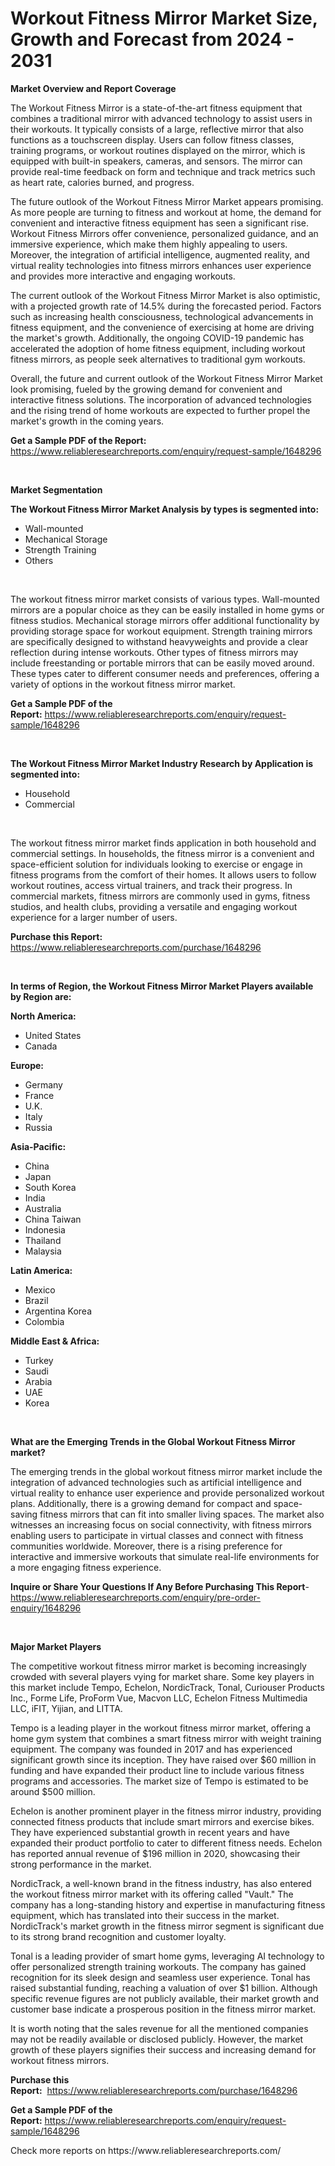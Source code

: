 <p><h1>Workout Fitness Mirror Market Size, Growth and Forecast from 2024 - 2031</h1></p><p><strong>Market Overview and Report Coverage</strong></p>
<p><p>The Workout Fitness Mirror is a state-of-the-art fitness equipment that combines a traditional mirror with advanced technology to assist users in their workouts. It typically consists of a large, reflective mirror that also functions as a touchscreen display. Users can follow fitness classes, training programs, or workout routines displayed on the mirror, which is equipped with built-in speakers, cameras, and sensors. The mirror can provide real-time feedback on form and technique and track metrics such as heart rate, calories burned, and progress.</p><p>The future outlook of the Workout Fitness Mirror Market appears promising. As more people are turning to fitness and workout at home, the demand for convenient and interactive fitness equipment has seen a significant rise. Workout Fitness Mirrors offer convenience, personalized guidance, and an immersive experience, which make them highly appealing to users. Moreover, the integration of artificial intelligence, augmented reality, and virtual reality technologies into fitness mirrors enhances user experience and provides more interactive and engaging workouts.</p><p>The current outlook of the Workout Fitness Mirror Market is also optimistic, with a projected growth rate of 14.5% during the forecasted period. Factors such as increasing health consciousness, technological advancements in fitness equipment, and the convenience of exercising at home are driving the market's growth. Additionally, the ongoing COVID-19 pandemic has accelerated the adoption of home fitness equipment, including workout fitness mirrors, as people seek alternatives to traditional gym workouts.</p><p>Overall, the future and current outlook of the Workout Fitness Mirror Market look promising, fueled by the growing demand for convenient and interactive fitness solutions. The incorporation of advanced technologies and the rising trend of home workouts are expected to further propel the market's growth in the coming years.</p></p>
<p><strong>Get a Sample PDF of the Report:</strong> <a href="https://www.reliableresearchreports.com/enquiry/request-sample/1648296">https://www.reliableresearchreports.com/enquiry/request-sample/1648296</a></p>
<p>&nbsp;</p>
<p><strong>Market Segmentation</strong></p>
<p><strong>The Workout Fitness Mirror Market Analysis by types is segmented into:</strong></p>
<p><ul><li>Wall-mounted</li><li>Mechanical Storage</li><li>Strength Training</li><li>Others</li></ul></p>
<p>&nbsp;</p>
<p><p>The workout fitness mirror market consists of various types. Wall-mounted mirrors are a popular choice as they can be easily installed in home gyms or fitness studios. Mechanical storage mirrors offer additional functionality by providing storage space for workout equipment. Strength training mirrors are specifically designed to withstand heavyweights and provide a clear reflection during intense workouts. Other types of fitness mirrors may include freestanding or portable mirrors that can be easily moved around. These types cater to different consumer needs and preferences, offering a variety of options in the workout fitness mirror market.</p></p>
<p><strong>Get a Sample PDF of the Report:</strong>&nbsp;<a href="https://www.reliableresearchreports.com/enquiry/request-sample/1648296">https://www.reliableresearchreports.com/enquiry/request-sample/1648296</a></p>
<p>&nbsp;</p>
<p><strong>The Workout Fitness Mirror Market Industry Research by Application is segmented into:</strong></p>
<p><ul><li>Household</li><li>Commercial</li></ul></p>
<p>&nbsp;</p>
<p><p>The workout fitness mirror market finds application in both household and commercial settings. In households, the fitness mirror is a convenient and space-efficient solution for individuals looking to exercise or engage in fitness programs from the comfort of their homes. It allows users to follow workout routines, access virtual trainers, and track their progress. In commercial markets, fitness mirrors are commonly used in gyms, fitness studios, and health clubs, providing a versatile and engaging workout experience for a larger number of users.</p></p>
<p><strong>Purchase this Report:</strong>&nbsp; <a href="https://www.reliableresearchreports.com/purchase/1648296">https://www.reliableresearchreports.com/purchase/1648296</a></p>
<p>&nbsp;</p>
<p><strong>In terms of Region, the Workout Fitness Mirror Market Players available by Region are:</strong></p>
<p>
    <p> <strong> North America: </strong>
        <ul>
            <li>United States</li>
            <li>Canada</li>
        </ul>
        </p> 
    <p> <strong> Europe: </strong>
        <ul>
            <li>Germany</li>
            <li>France</li>
            <li>U.K.</li>
            <li>Italy</li>
            <li>Russia</li>
        </ul>
        </p> 
    <p> <strong> Asia-Pacific: </strong>
        <ul>
            <li>China</li>
            <li>Japan</li>
            <li>South Korea</li>
            <li>India</li>
            <li>Australia</li>
            <li>China Taiwan</li>
            <li>Indonesia</li>
            <li>Thailand</li>
            <li>Malaysia</li>
        </ul>
        </p> 
    <p> <strong> Latin America: </strong>
        <ul>
            <li>Mexico</li>
            <li>Brazil</li>
            <li>Argentina Korea</li>
            <li>Colombia</li>
        </ul>
        </p> 
    <p> <strong> Middle East & Africa: </strong>
        <ul>
            <li>Turkey</li>
            <li>Saudi</li>
            <li>Arabia</li>
            <li>UAE</li>
            <li>Korea</li>
        </ul>
    </p>
    </p>
<p>&nbsp;</p>
<p><strong>What are the Emerging Trends in the Global Workout Fitness Mirror market?</strong></p>
<p><p>The emerging trends in the global workout fitness mirror market include the integration of advanced technologies such as artificial intelligence and virtual reality to enhance user experience and provide personalized workout plans. Additionally, there is a growing demand for compact and space-saving fitness mirrors that can fit into smaller living spaces. The market also witnesses an increasing focus on social connectivity, with fitness mirrors enabling users to participate in virtual classes and connect with fitness communities worldwide. Moreover, there is a rising preference for interactive and immersive workouts that simulate real-life environments for a more engaging fitness experience.</p></p>
<p><strong>Inquire or Share Your Questions If Any Before Purchasing This Report</strong>- <a href="https://www.reliableresearchreports.com/enquiry/pre-order-enquiry/1648296">https://www.reliableresearchreports.com/enquiry/pre-order-enquiry/1648296</a></p>
<p>&nbsp;</p>
<p><strong>Major Market Players</strong></p>
<p><p>The competitive workout fitness mirror market is becoming increasingly crowded with several players vying for market share. Some key players in this market include Tempo, Echelon, NordicTrack, Tonal, Curiouser Products Inc., Forme Life, ProForm Vue, Macvon LLC, Echelon Fitness Multimedia LLC, iFIT, Yijian, and LITTA.</p><p>Tempo is a leading player in the workout fitness mirror market, offering a home gym system that combines a smart fitness mirror with weight training equipment. The company was founded in 2017 and has experienced significant growth since its inception. They have raised over $60 million in funding and have expanded their product line to include various fitness programs and accessories. The market size of Tempo is estimated to be around $500 million.</p><p>Echelon is another prominent player in the fitness mirror industry, providing connected fitness products that include smart mirrors and exercise bikes. They have experienced substantial growth in recent years and have expanded their product portfolio to cater to different fitness needs. Echelon has reported annual revenue of $196 million in 2020, showcasing their strong performance in the market.</p><p>NordicTrack, a well-known brand in the fitness industry, has also entered the workout fitness mirror market with its offering called "Vault." The company has a long-standing history and expertise in manufacturing fitness equipment, which has translated into their success in the market. NordicTrack's market growth in the fitness mirror segment is significant due to its strong brand recognition and customer loyalty.</p><p>Tonal is a leading provider of smart home gyms, leveraging AI technology to offer personalized strength training workouts. The company has gained recognition for its sleek design and seamless user experience. Tonal has raised substantial funding, reaching a valuation of over $1 billion. Although specific revenue figures are not publicly available, their market growth and customer base indicate a prosperous position in the fitness mirror market.</p><p>It is worth noting that the sales revenue for all the mentioned companies may not be readily available or disclosed publicly. However, the market growth of these players signifies their success and increasing demand for workout fitness mirrors.</p></p>
<p><strong>Purchase this Report:</strong>&nbsp;&nbsp;<a href="https://www.reliableresearchreports.com/purchase/1648296">https://www.reliableresearchreports.com/purchase/1648296</a></p>
<p></p>
<p><strong>Get a Sample PDF of the Report:</strong>&nbsp;<a href="https://www.reliableresearchreports.com/enquiry/request-sample/1648296">https://www.reliableresearchreports.com/enquiry/request-sample/1648296</a></p>
<p>Check more reports on https://www.reliableresearchreports.com/</p>